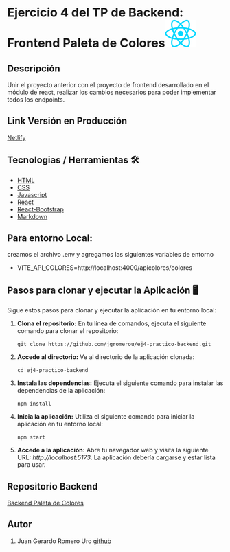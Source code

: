 # Ejercicio 4 del TP de Backend: Frontend Paleta de Colores![React Icon](./src/assets/react.svg)

## Descripción

Unir el proyecto anterior con el proyecto de frontend desarrollado en el módulo de react,
realizar los cambios necesarios para poder implementar todos los endpoints.

## Link Versión en Producción

[Netlify](https://paletacolores-rollingcode-romerouro.netlify.app/)

## Tecnologias / Herramientas 🛠

- [HTML](https://developer.mozilla.org/es/docs/Web/HTML)
- [CSS](https://developer.mozilla.org/en-US/docs/Web/CSS)
- [Javascript](https://www.w3schools.com/js/)
- [React](https://es.legacy.reactjs.org/)
- [React-Bootstrap](https://react-bootstrap.github.io/)
- [Markdown](https://markdown.es/)

## Para entorno **Local**:

creamos el archivo .env y agregamos las siguientes variables de entorno

- VITE_API_COLORES=http://localhost:4000/apicolores/colores

## Pasos para clonar y ejecutar la Aplicación 🖥

Sigue estos pasos para clonar y ejecutar la aplicación en tu entorno local:

1.  **Clona el repositorio:** En tu línea de comandos, ejecuta el siguiente comando para clonar el repositorio:

    ```
    git clone https://github.com/jgromerou/ej4-practico-backend.git
    ```

2.  **Accede al directorio:** Ve al directorio de la aplicación clonada:

    ```
    cd ej4-practico-backend
    ```

3.  **Instala las dependencias:** Ejecuta el siguiente comando para instalar las dependencias de la aplicación:

    ```
    npm install
    ```

4.  **Inicia la aplicación:** Utiliza el siguiente comando para iniciar la aplicación en tu entorno local:

    ```
    npm start
    ```

5.  **Accede a la aplicación:** Abre tu navegador web y visita la siguiente URL: _http://localhost:5173_. La aplicación debería cargarse y estar lista para usar.

## Repositorio Backend

[Backend Paleta de Colores](https://github.com/jgromerou/ej3-practico-backend)

## Autor

1. Juan Gerardo Romero Uro [github](https://github.com/jgromerou)
